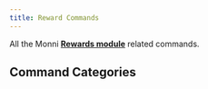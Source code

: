 ```yaml
---
title: Reward Commands
---
```

All the Monni [**Rewards module**](https://docs.monni.fyi/modules/rewards) related commands.
## Command Categories